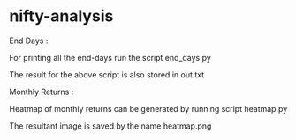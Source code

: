 # nifty-analysis
End Days :

For printing all the end-days run the script end_days.py 

The result for the above script is also stored in out.txt 

Monthly Returns :

Heatmap of monthly returns can be generated by running script heatmap.py 

The resultant image is saved by the name heatmap.png
